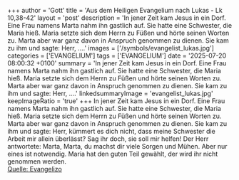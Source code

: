 +++
author = 'Gott'
title = 'Aus dem Heiligen Evangelium nach Lukas - Lk 10,38-42'
layout = 'post'
description = 'In jener Zeit kam Jesus in ein Dorf. Eine Frau namens Marta nahm ihn gastlich auf. Sie hatte eine Schwester, die Maria hieß. Maria setzte sich dem Herrn zu Füßen und hörte seinen Worten zu. Marta aber war ganz davon in Anspruch genommen zu dienen. Sie kam zu ihm und sagte: Herr, ....'
images = ['/symbols/evangelist_lukas.jpg']
categories = ['EVANGELIUM']
tags = ['EVANGELIUM']
date = '2025-07-20 08:00:32 +0100'
summary = 'In jener Zeit kam Jesus in ein Dorf. Eine Frau namens Marta nahm ihn gastlich auf. Sie hatte eine Schwester, die Maria hieß. Maria setzte sich dem Herrn zu Füßen und hörte seinen Worten zu. Marta aber war ganz davon in Anspruch genommen zu dienen. Sie kam zu ihm und sagte: Herr, ....'
linkedsummaryImage = 'evangelist_lukas.jpg'
keepImageRatio = 'true'
+++
In jener Zeit kam Jesus in ein Dorf. Eine Frau namens Marta nahm ihn gastlich auf.
Sie hatte eine Schwester, die Maria hieß. Maria setzte sich dem Herrn zu Füßen und hörte seinen Worten zu.
Marta aber war ganz davon in Anspruch genommen zu dienen. Sie kam zu ihm und sagte: Herr, kümmert es dich nicht, dass meine Schwester die Arbeit mir allein überlässt? Sag ihr doch, sie soll mir helfen!
Der Herr antwortete: Marta, Marta, du machst dir viele Sorgen und Mühen.<!--more-->
Aber nur eines ist notwendig. Maria hat den guten Teil gewählt, der wird ihr nicht genommen werden.<br> [Quelle: Evangelizo](https://evangeliumtagfuertag.org/DE/gospel)